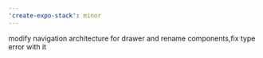 ```yaml
---
'create-expo-stack': minor
---
```


modify navigation architecture for drawer and rename components,fix type error with it
